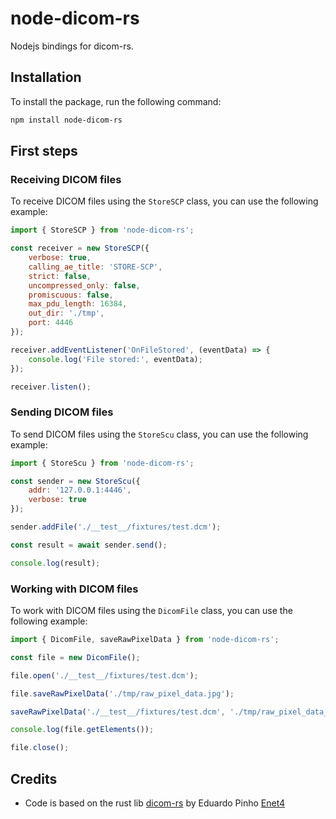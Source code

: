 # node-dicom-rs

Nodejs bindings for dicom-rs.

## Installation

To install the package, run the following command:

```sh
npm install node-dicom-rs
```

## First steps

### Receiving DICOM files

To receive DICOM files using the `StoreSCP` class, you can use the following example:

```javascript
import { StoreSCP } from 'node-dicom-rs';

const receiver = new StoreSCP({
    verbose: true,
    calling_ae_title: 'STORE-SCP',
    strict: false,
    uncompressed_only: false,
    promiscuous: false,
    max_pdu_length: 16384,
    out_dir: './tmp',
    port: 4446
});

receiver.addEventListener('OnFileStored', (eventData) => {
    console.log('File stored:', eventData);
});

receiver.listen();
```

### Sending DICOM files

To send DICOM files using the `StoreScu` class, you can use the following example:

```javascript
import { StoreScu } from 'node-dicom-rs';

const sender = new StoreScu({
    addr: '127.0.0.1:4446',
    verbose: true
});

sender.addFile('./__test__/fixtures/test.dcm');

const result = await sender.send();

console.log(result);
```

### Working with DICOM files

To work with DICOM files using the `DicomFile` class, you can use the following example:

```javascript
import { DicomFile, saveRawPixelData } from 'node-dicom-rs';

const file = new DicomFile();

file.open('./__test__/fixtures/test.dcm');

file.saveRawPixelData('./tmp/raw_pixel_data.jpg');

saveRawPixelData('./__test__/fixtures/test.dcm', './tmp/raw_pixel_data_2.jpg');

console.log(file.getElements());

file.close();
```


## Credits
- Code is based on the rust lib [dicom-rs](https://github.com/Enet4/dicom-rs) by Eduardo Pinho [Enet4](https://github.com/Enet4)